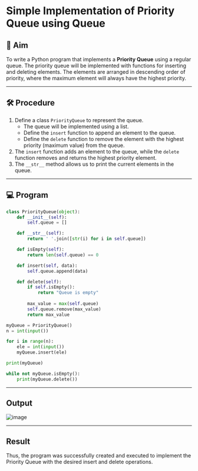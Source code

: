 # Simple Implementation of Priority Queue using Queue

## 📌 Aim
To write a Python program that implements a **Priority Queue** using a regular queue. The priority queue will be implemented with functions for inserting and deleting elements. The elements are arranged in descending order of priority, where the maximum element will always have the highest priority.

---

## 🛠 Procedure
1. Define a class `PriorityQueue` to represent the queue.
   - The queue will be implemented using a list.
   - Define the `insert` function to append an element to the queue.
   - Define the `delete` function to remove the element with the highest priority (maximum value) from the queue.
2. The `insert` function adds an element to the queue, while the `delete` function removes and returns the highest priority element.
3. The `__str__` method allows us to print the current elements in the queue.

---

## 💻 Program

```python
class PriorityQueue(object):
    def __init__(self):
        self.queue = []

    def __str__(self):
        return ' '.join([str(i) for i in self.queue])

    def isEmpty(self):
        return len(self.queue) == 0

    def insert(self, data):
        self.queue.append(data)

    def delete(self):
        if self.isEmpty():
            return "Queue is empty"
        
        max_value = max(self.queue)  
        self.queue.remove(max_value)
        return max_value  

myQueue = PriorityQueue()
n = int(input())  

for i in range(n):
    ele = int(input())
    myQueue.insert(ele)

print(myQueue) 

while not myQueue.isEmpty():
    print(myQueue.delete())
```
---

## Output

![image](https://github.com/user-attachments/assets/b1f08003-6fd1-4c05-8613-a4ef873967eb)

---

## Result 

Thus, the program was successfully created and executed to implement the Priority Queue with the desired insert and delete operations.

